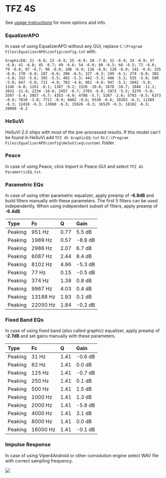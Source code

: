 # TFZ 4S
See [usage instructions](https://github.com/jaakkopasanen/AutoEq#usage) for more options and info.

### EqualizerAPO
In case of using EqualizerAPO without any GUI, replace `C:\Program Files\EqualizerAPO\config\config.txt`
with:
```
GraphicEQ: 21 -6.8; 23 -6.9; 25 -6.9; 28 -7.0; 31 -6.9; 34 -6.9; 37 -6.8; 41 -6.8; 45 -6.7; 49 -6.6; 54 -6.6; 60 -6.5; 66 -6.5; 72 -6.6; 79 -6.6; 87 -6.7; 96 -6.8; 106 -6.9; 116 -6.9; 128 -6.9; 141 -6.9; 155 -6.9; 170 -6.8; 187 -6.6; 206 -6.5; 227 -6.3; 249 -6.1; 274 -6.0; 302 -5.8; 332 -5.6; 365 -5.5; 402 -5.3; 442 -5.3; 486 -5.2; 535 -5.0; 588 -5.0; 647 -5.0; 712 -4.9; 783 -4.8; 861 -4.8; 947 -5.1; 1042 -5.8; 1146 -6.8; 1261 -8.1; 1387 -9.2; 1526 -10.0; 1678 -10.7; 1846 -11.2; 2031 -11.4; 2234 -10.6; 2457 -8.7; 2703 -6.8; 2973 -5.5; 3270 -5.0; 3597 -5.4; 3957 -6.7; 4353 -6.9; 4788 -5.7; 5267 -2.6; 5793 -0.5; 6373 -0.9; 7010 -3.8; 7711 -8.9; 8482 -9.6; 9330 -6.6; 10263 -6.3; 11289 -6.3; 12418 -6.3; 13660 -6.3; 15026 -6.3; 16529 -6.3; 18182 -6.3; 20000 -6.3
```

### HeSuVi
HeSuVi 2.0 ships with most of the pre-processed results. If this model can't be found in HeSuVi add
`TFZ 4S GraphicEQ.txt` to `C:\Program Files\EqualizerAPO\config\HeSuVi\eq\custom\` folder.

### Peace
In case of using Peace, click *Import* in Peace GUI and select `TFZ 4S ParametricEQ.txt`.

### Parametric EQs
In case of using other parametric equalizer, apply preamp of **-6.8dB** and build filters manually
with these parameters. The first 5 filters can be used independently.
When using independent subset of filters, apply preamp of **-6.4dB**.

| Type    | Fc       |    Q | Gain    |
|:--------|:---------|:-----|:--------|
| Peaking | 951 Hz   | 0.77 | 5.5 dB  |
| Peaking | 1989 Hz  | 0.57 | -8.8 dB |
| Peaking | 2986 Hz  | 2.07 | 6.7 dB  |
| Peaking | 6087 Hz  | 2.44 | 8.4 dB  |
| Peaking | 8102 Hz  | 4.96 | -5.3 dB |
| Peaking | 77 Hz    | 0.15 | -0.5 dB |
| Peaking | 374 Hz   | 1.38 | 0.8 dB  |
| Peaking | 9967 Hz  | 4.03 | 0.4 dB  |
| Peaking | 13188 Hz | 1.93 | 0.1 dB  |
| Peaking | 22050 Hz | 1.84 | -0.2 dB |

### Fixed Band EQs
In case of using fixed band (also called graphic) equalizer, apply preamp of **-2.7dB** and set
gains manually with these parameters.

| Type    | Fc       |    Q | Gain    |
|:--------|:---------|:-----|:--------|
| Peaking | 31 Hz    | 1.41 | -0.6 dB |
| Peaking | 62 Hz    | 1.41 | 0.0 dB  |
| Peaking | 125 Hz   | 1.41 | -0.7 dB |
| Peaking | 250 Hz   | 1.41 | 0.1 dB  |
| Peaking | 500 Hz   | 1.41 | 1.5 dB  |
| Peaking | 1000 Hz  | 1.41 | 1.3 dB  |
| Peaking | 2000 Hz  | 1.41 | -5.8 dB |
| Peaking | 4000 Hz  | 1.41 | 3.1 dB  |
| Peaking | 8000 Hz  | 1.41 | 0.0 dB  |
| Peaking | 16000 Hz | 1.41 | -0.1 dB |

### Impulse Response
In case of using Viper4Android or other convolution engine select WAV file with correct sampling frequency.

![](https://raw.githubusercontent.com/jaakkopasanen/AutoEq/master/results/crinacle/usound/TFZ%204S/TFZ%204S.png)